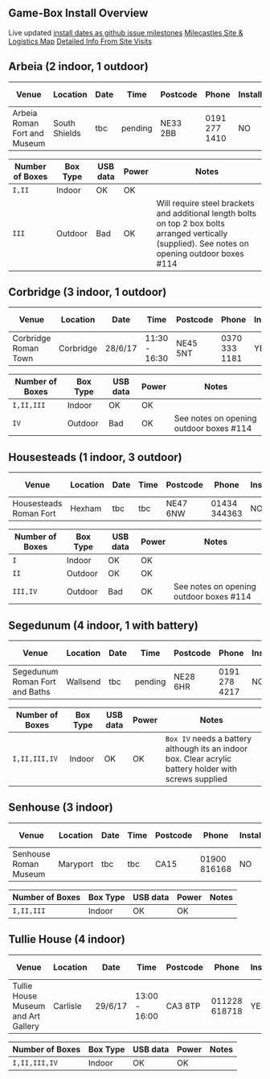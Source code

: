## Game-Box Install Overview

Live updated [install dates as github issue milestones](https://github.com/cheapjack/MileCastles/milestones)
[Milecastles Site & Logistics Map](https://drive.google.com/open?id=1v-ztNkkMKAI2DC3aoESozsnM2fI&usp=sharing)
[Detailed Info From Site Visits](https://docs.google.com/spreadsheets/d/1O9EbYnrRbLq14Vwc4btC5YH3rWIDOSFfX5Bne3iuhpo/edit?usp=sharing)

## Arbeia (2 indoor, 1 outdoor)
|Venue|Location|Date|Time|Postcode|Phone|Installed|Image No.
|----|----|----|----|----|----|----|----
|Arbeia Roman Fort and Museum|South Shields|tbc|pending|NE33 2BB|0191 277 1410|NO|

|Number of Boxes|Box Type|USB data|Power|Notes
|----|----|----|----|----
|`I,II`|Indoor|OK|OK| 
|`III`|Outdoor|Bad|OK|Will require steel brackets and additional length bolts on top 2 box bolts arranged vertically (supplied). See notes on opening outdoor boxes #114

## Corbridge (3 indoor, 1 outdoor)
|Venue|Location|Date|Time|Postcode|Phone|Installed|Image No.
|----|----|----|----|----|----|----|----
|Corbridge Roman Town|Corbridge|28/6/17|11:30 - 16:30|NE45 5NT|0370 333 1181|YES|YES|1(`corbridge/box*.bin`)

|Number of Boxes|Box Type|USB data|Power|Notes
|----|----|----|----|----
|`I,II,III`|Indoor|OK|OK|
|`IV`|Outdoor|Bad|OK| See notes on opening outdoor boxes #114

## Housesteads (1 indoor, 3 outdoor)
|Venue|Location|Date|Time|Postcode|Phone|Installed|Image No.
|----|----|----|----|----|----|----|----
|Housesteads Roman Fort|Hexham|tbc|tbc|NE47 6NW|01434 344363|NO|NO|

|Number of Boxes|Box Type|USB data|Power|Notes
|----|----|----|----|----
|`I`|Indoor|OK|OK|
|`II`|Outdoor|OK|OK|
|`III,IV`|Outdoor|Bad|OK|See notes on opening outdoor boxes #114

## Segedunum (4 indoor, 1 with battery)
|Venue|Location|Date|Time|Postcode|Phone|Installed|Image No.
|----|----|----|----|----|----|----|----
|Segedunum Roman Fort and Baths|Wallsend|tbc|pending|NE28 6HR|0191 278 4217|NO|NO|

|Number of Boxes|Box Type|USB data|Power|Notes
|----|----|----|----|----
|`I,II,III,IV`|Indoor|OK|OK|`Box IV` needs a battery although its an indoor box. Clear acrylic battery holder with screws supplied 

## Senhouse (3 indoor)
|Venue|Location|Date|Time|Postcode|Phone|Installed|Image No.
|----|----|----|----|----|----|----|----
|Senhouse Roman Museum|Maryport|tbc|tbc|CA15|01900 816168|NO|NO|

|Number of Boxes|Box Type|USB data|Power|Notes
|----|----|----|----|----
|`I,II,III`|Indoor|OK|OK|

## Tullie House (4 indoor)
|Venue|Location|Date|Time|Postcode|Phone|Installed|Image No.
|----|----|----|----|----|----|----|----
|Tullie House Museum and Art Gallery|Carlisle|29/6/17|13:00 - 16:00|CA3 8TP|011228 618718|YES|NO|2(`optimised*.bin`)

|Number of Boxes|Box Type|USB data|Power|Notes
|----|----|----|----|----
|`I,II,III,IV`|Indoor|OK|OK|

